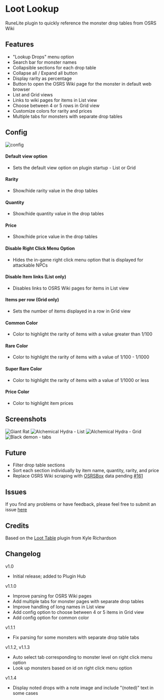 # Loot Lookup

RuneLite plugin to quickly reference the monster drop tables from OSRS Wiki

## Features

- "Lookup Drops" menu option
- Search bar for monster names
- Collapsible sections for each drop table
- Collapse all / Expand all button
- Display rarity as percentage
- Button to open the OSRS Wiki page for the monster in default web browser
- List and Grid views
- Links to wiki pages for items in List view
- Choose between 4 or 5 rows in Grid view
- Customize colors for rarity and prices
- Multiple tabs for monsters with separate drop tables


Config
------

![config](https://i.imgur.com/cVVmFbC.png)
#### Default view option
  - Sets the default view option on plugin startup - List or Grid
####  Rarity 
  - Show/hide rarity value in the drop tables
####  Quantity 
  - Show/hide quantity value in the drop tables
#### Price 
  - Show/hide price value in the drop tables
#### Disable Right Click Menu Option
  - Hides the in-game right click menu option that is displayed for attackable NPCs
####  Disable Item links (List only)
  - Disables links to OSRS Wiki pages for items in List view
####  Items per row (Grid only)
  - Sets the number of items displayed in a row in Grid view
####  Common Color
  - Color to highlight the rarity of items with a value greater than 1/100
####  Rare Color
- Color to highlight the rarity of items with a value of 1/100 - 1/1000
####  Super Rare Color
- Color to highlight the rarity of items with a value of 1/1000 or less
####  Price Color
- Color to highlight item prices




Screenshots
-----------
![Giant Rat](https://i.imgur.com/kOpBmOo.png)
![Alchemical Hydra - List](https://i.imgur.com/sArKJzz.png)
![Alchemical Hydra - Grid](https://i.imgur.com/lngttYL.png)
![Black demon - tabs](https://i.imgur.com/OlSsUHR.png)

## Future

- Filter drop table sections
- Sort each section individually by item name, quantity, rarity, and price
- Replace OSRS Wiki scraping with [OSRSBox](https://www.osrsbox.com/) data pending [#161](https://github.com/osrsbox/osrsbox-db/issues/161)

## Issues

If you find any problems or have feedback, please feel free to submit an issue [here](https://github.com/donth77/loot-lookup-plugin/issues)

Credits
-------
Based on the [Loot Table](https://github.com/Sir-Kyle-Richardson/OSRS-loottable) plugin from Kyle Richardson

## Changelog
v1.0
- Initial release; added to Plugin Hub

v1.1.0
- Improve parsing for OSRS Wiki pages
- Add multiple tabs for monster pages with separate drop tables
- Improve handling of long names in List view
- Add config option to choose between 4 or 5 items in Grid view
- Add config option for common color

v1.1.1
- Fix parsing for some monsters with separate drop table tabs

v1.1.2, v1.1.3
- Auto select tab corresponding to monster level on right click menu option
- Look up monsters based on id on right click menu option

v1.1.4
- Display noted drops with a note image and include "(noted)" text in some cases
